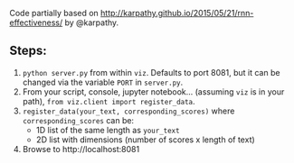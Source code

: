 
Code partially based on http://karpathy.github.io/2015/05/21/rnn-effectiveness/ by @karpathy.

Steps:
------

1. `python server.py` from within `viz`. Defaults to port 8081, but it can be changed via the variable `PORT` in `server.py`.
2. From your script, console, jupyter notebook... (assuming `viz` is in your path), `from viz.client import register_data`.
3. `register_data(your_text, corresponding_scores)` where `corresponding_scores` can be:
   - 1D list of the same length as `your_text`
   - 2D list with dimensions (number of scores x length of text)
4. Browse to http://localhost:8081
